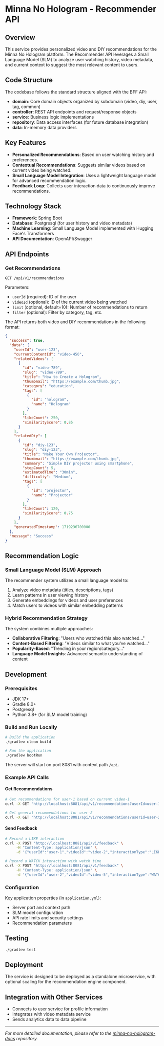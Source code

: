 # Minna No Hologram - Recommender API

## Overview
This service provides personalized video and DIY recommendations for the Minna No Hologram platform. The Recommender API leverages a Small Language Model (SLM) to analyze user watching history, video metadata, and current context to suggest the most relevant content to users.

## Code Structure
The codebase follows the standard structure aligned with the BFF API:

- **domain**: Core domain objects organized by subdomain (video, diy, user, tag, common)
- **controller**: REST API endpoints and request/response objects
- **service**: Business logic implementations
- **repository**: Data access interfaces (for future database integration)
- **data**: In-memory data providers

## Key Features
- **Personalized Recommendations**: Based on user watching history and preferences.
- **Contextual Recommendations**: Suggests similar videos based on current video being watched.
- **Small Language Model Integration**: Uses a lightweight language model for advanced recommendation logic.
- **Feedback Loop**: Collects user interaction data to continuously improve recommendations.

## Technology Stack
- **Framework**: Spring Boot
- **Database**: Postgresql (for user history and video metadata)
- **Machine Learning**: Small Language Model implemented with Hugging Face's Transformers
- **API Documentation**: OpenAPI/Swagger

## API Endpoints

### Get Recommendations
```
GET /api/v1/recommendations
```
Parameters:
- `userId` (required): ID of the user
- `videoId` (optional): ID of the current video being watched
- `limit` (optional, default=10): Number of recommendations to return
- `filter` (optional): Filter by category, tag, etc.

The API returns both video and DIY recommendations in the following format:
```json
{
  "success": true,
  "data": {
    "userId": "user-123",
    "currentContentId": "video-456",
    "relatedVideos": [
      {
        "id": "video-789",
        "slug": "video-789",
        "title": "How to Create a Hologram",
        "thumbnail": "https://example.com/thumb.jpg",
        "category": "education",
        "tags": [
          {
            "id": "hologram",
            "name": "Hologram"
          }
        ],
        "likeCount": 250,
        "similarityScore": 0.85
      }
    ],
    "relatedDiy": [
      {
        "id": "diy-123",
        "slug": "diy-123",
        "title": "Make Your Own Projector",
        "thumbnail": "https://example.com/thumb.jpg",
        "summary": "Simple DIY projector using smartphone",
        "stepCount": 5,
        "estimatedTime": "30min",
        "difficulty": "Medium",
        "tags": [
          {
            "id": "projector",
            "name": "Projector"
          }
        ],
        "likeCount": 120,
        "similarityScore": 0.75
      }
    ],
    "generatedTimestamp": 1719236700000
  },
  "message": "Success"
}
```

## Recommendation Logic

### Small Language Model (SLM) Approach
The recommender system utilizes a small language model to:
1. Analyze video metadata (titles, descriptions, tags)
2. Learn patterns in user viewing history
3. Generate embeddings for videos and user preferences
4. Match users to videos with similar embedding patterns

### Hybrid Recommendation Strategy
The system combines multiple approaches:
- **Collaborative Filtering**: "Users who watched this also watched..."
- **Content-Based Filtering**: "Videos similar to what you've watched..."
- **Popularity-Based**: "Trending in your region/category..."
- **Language Model Insights**: Advanced semantic understanding of content

## Development

### Prerequisites
- JDK 17+
- Gradle 8.0+
- Postgresql
- Python 3.8+ (for SLM model training)

### Build and Run Locally
```bash
# Build the application
./gradlew clean build

# Run the application
./gradlew bootRun
```

The server will start on port 8081 with context path `/api`.

### Example API Calls

#### Get Recommendations
```bash
# Get recommendations for user-1 based on current video-1
curl -X GET "http://localhost:8081/api/v1/recommendations?userId=user-1&videoId=video-1&limit=5"

# Get general recommendations for user-2
curl -X GET "http://localhost:8081/api/v1/recommendations?userId=user-2&limit=10"
```

#### Send Feedback
```bash
# Record a LIKE interaction
curl -X POST "http://localhost:8081/api/v1/feedback" \
     -H "Content-Type: application/json" \
     -d '{"userId":"user-1","videoId":"video-2","interactionType":"LIKE","timestamp":"2025-06-21T12:00:00"}'

# Record a WATCH interaction with watch time
curl -X POST "http://localhost:8081/api/v1/feedback" \
     -H "Content-Type: application/json" \
     -d '{"userId":"user-2","videoId":"video-5","interactionType":"WATCH","watchTimeSeconds":180,"timestamp":"2025-06-21T12:30:00"}'
```

### Configuration
Key application properties (in `application.yml`):
- Server port and context path
- SLM model configuration
- API rate limits and security settings
- Recommendation parameters

## Testing
```bash
./gradlew test
```

## Deployment
The service is designed to be deployed as a standalone microservice, with optional scaling for the recommendation engine component.

## Integration with Other Services
- Connects to user service for profile information
- Integrates with video metadata service
- Sends analytics data to data pipeline

---

*For more detailed documentation, please refer to the [minna-no-hologram-docs](https://github.com/hungkhanh0709/minna-no-hologram-docs) repository.*
